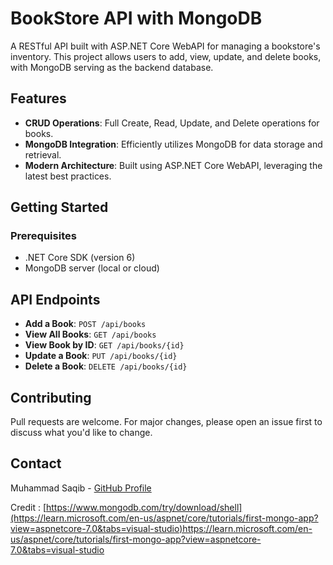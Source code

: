 # BookStore API with MongoDB

A RESTful API built with ASP.NET Core WebAPI for managing a bookstore's inventory. This project allows users to add, view, update, and delete books, with MongoDB serving as the backend database.

## Features

- **CRUD Operations**: Full Create, Read, Update, and Delete operations for books.
- **MongoDB Integration**: Efficiently utilizes MongoDB for data storage and retrieval.
- **Modern Architecture**: Built using ASP.NET Core WebAPI, leveraging the latest best practices.

## Getting Started

### Prerequisites

- .NET Core SDK (version 6)
- MongoDB server (local or cloud)


## API Endpoints

- **Add a Book**: `POST /api/books`
- **View All Books**: `GET /api/books`
- **View Book by ID**: `GET /api/books/{id}`
- **Update a Book**: `PUT /api/books/{id}`
- **Delete a Book**: `DELETE /api/books/{id}`

## Contributing

Pull requests are welcome. For major changes, please open an issue first to discuss what you'd like to change.

## Contact

Muhammad Saqib - [GitHub Profile](https://github.com/MuhammadSaqib786)



Credit : [https://www.mongodb.com/try/download/shell](https://learn.microsoft.com/en-us/aspnet/core/tutorials/first-mongo-app?view=aspnetcore-7.0&tabs=visual-studio)https://learn.microsoft.com/en-us/aspnet/core/tutorials/first-mongo-app?view=aspnetcore-7.0&tabs=visual-studio

